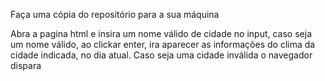Faça uma cópia do repositório para a sua máquina 

Abra a pagina html e insira um nome válido de cidade no input, caso seja um nome válido, ao clickar enter, ira aparecer as informações do clima da cidade indicada, no dia atual. Caso seja uma cidade inválida o navegador dispara



